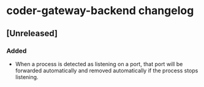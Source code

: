 <!-- Keep a Changelog guide -> https://keepachangelog.com -->

# coder-gateway-backend changelog

## [Unreleased]

### Added

- When a process is detected as listening on a port, that port will be forwarded
  automatically and removed automatically if the process stops listening.
